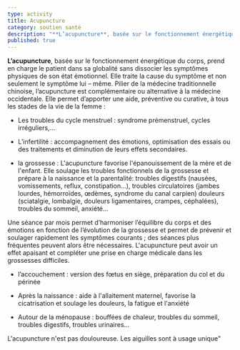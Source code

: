 ```yaml
---
type: activity
title: Acupuncture
category: soutien santé
description: "**L’acupuncture**, basée sur le fonctionnement énergétique du corps, prend en charge le patient dans sa globalité sans dissocier les symptômes physiques de son état émotionnel. Elle permet d’apporter une aide, préventive ou curative, à tous les stades de la vie de la femme ..."
published: true
---
```





**L’acupuncture**, basée sur le fonctionnement énergétique du corps, prend en charge le patient dans sa globalité sans dissocier les symptômes physiques de son état émotionnel. Elle traite la cause du symptôme et non seulement le symptôme lui – même. Pilier de la médecine traditionnelle chinoise, l’acupuncture est complémentaire ou alternative à la médecine occidentale.
Elle permet d’apporter une aide, préventive ou curative, à tous les stades de la vie de la femme :

-	Les troubles du cycle menstruel : syndrome prémenstruel, cycles irréguliers,… 

-	L’infertilité : accompagnement des émotions, optimisation des essais ou des traitements et diminution de leurs effets secondaires. 

-	 la grossesse : L'acupuncture favorise l'épanouissement de la mère et de l'enfant. Elle soulage les troubles fonctionnels de la grossesse et prépare à la naissance et la parentalité:
troubles digestifs (nausées, vomissements, reflux, constipation...), 
troubles circulatoires (jambes lourdes, hémorroïdes, œdèmes, syndrome du canal carpien)
douleurs (sciatalgie, lombalgie, douleurs ligamentaires, crampes, céphalées), 
troubles du sommeil, anxiété… 

Une séance par mois permet d’harmoniser l’équilibre du corps et des émotions  en fonction de l’évolution de la grossesse et permet de prévenir et soulager rapidement les symptômes courants ; des séances plus fréquentes peuvent alors être nécessaires.
L'acupuncture peut avoir un effet apaisant et compléter une prise en charge médicale dans les grossesses difficiles.

-	l’accouchement : version des fœtus en siège, préparation du col et du périnée

- 	Après la naissance : aide à l'allaitement maternel, favorise la cicatrisation et soulage les douleurs, la fatigue et l'anxiété

-	Autour de la ménopause : bouffées de chaleur, troubles du sommeil, troubles digestifs, troubles urinaires… 

L'acupuncture n'est pas douloureuse. Les aiguilles sont à usage unique"
